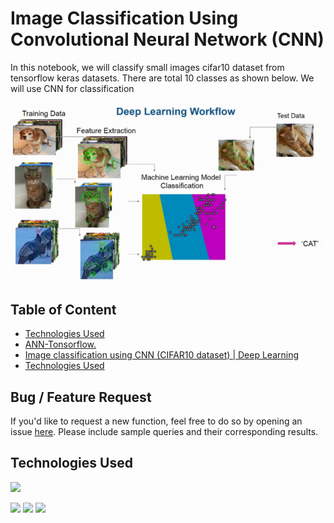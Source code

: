 # Image Classification Using Convolutional Neural Network (CNN)

In this notebook, we will classify small images cifar10 dataset from tensorflow keras datasets. There are total 10 classes as shown below. We will use CNN for classification

![](https://github.com/kh-bilal/Data-Science-Portfolio/blob/main/Images_classification_system/deepWF.png)

## Table of Content
  * [Technologies Used](#technologies-used)
  * [ANN-Tonsorflow.](#ANN-Tonsorflow)
  * [Image classification using CNN (CIFAR10 dataset) | Deep Learning](#Image-classification-using-CNN-(CIFAR10-dataset)-|-Deep-Learning)
  * [Technologies Used](#technologies-used)

## Bug / Feature Request

If you'd like to request a new function, feel free to do so by opening an issue [here](https://github.com/kh-bilal/Data-Science-Portfolio/issues/new). Please include sample queries and their corresponding results.

## Technologies Used

![](https://forthebadge.com/images/badges/made-with-python.svg)

[<img target="_blank" src="https://blog.keras.io/img/keras-tensorflow-logo.jpg" width=380>](v) [<img target="_blank" src="https://static.javatpoint.com/tutorial/pandas/images/python-pandas.png" width=200>](https://static.javatpoint.com/tutorial/pandas/images/python-pandas.png) [<img target="_blank" src="https://miro.medium.com/max/765/1*cyXCE-JcBelTyrK-58w6_Q.png" width=280>](https://miro.medium.com/max/765/1*cyXCE-JcBelTyrK-58w6_Q.png)
